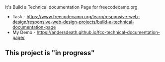 It's Build a Technical documentation Page for freecodecamp.org

* Task - https://www.freecodecamp.org/learn/responsive-web-design/responsive-web-design-projects/build-a-technical-documentation-page
* My Demo - https://andersdeath.github.io/fcc-technical-documentation-page/
## This project is "in progress"